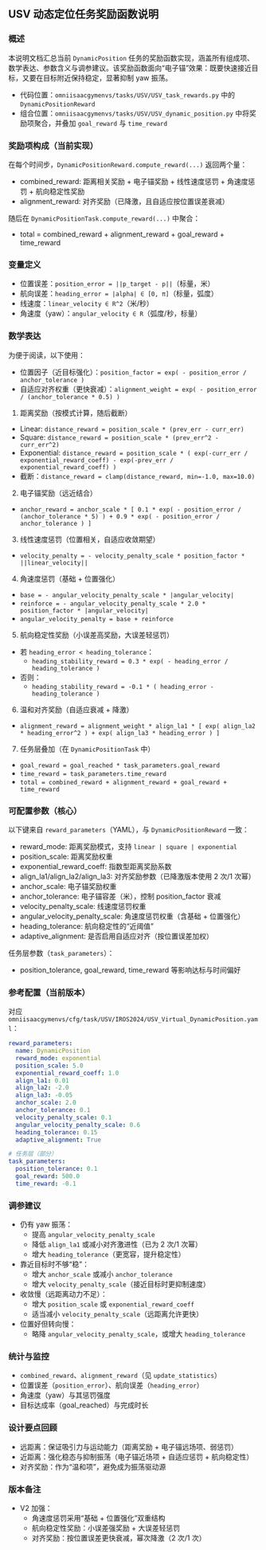## USV 动态定位任务奖励函数说明

### 概述
本说明文档汇总当前 `DynamicPosition` 任务的奖励函数实现，涵盖所有组成项、数学表达、参数含义与调参建议。该奖励函数面向“电子锚”效果：既要快速接近目标，又要在目标附近保持稳定，显著抑制 yaw 振荡。

- 代码位置：`omniisaacgymenvs/tasks/USV/USV_task_rewards.py` 中的 `DynamicPositionReward`
- 组合位置：`omniisaacgymenvs/tasks/USV/USV_dynamic_position.py` 中将奖励项聚合，并叠加 `goal_reward` 与 `time_reward`

### 奖励项构成（当前实现）
在每个时间步，`DynamicPositionReward.compute_reward(...)` 返回两个量：
- combined_reward: 距离相关奖励 + 电子锚奖励 + 线性速度惩罚 + 角速度惩罚 + 航向稳定性奖励
- alignment_reward: 对齐奖励（已降激，且自适应按位置误差衰减）

随后在 `DynamicPositionTask.compute_reward(...)` 中聚合：
- total = combined_reward + alignment_reward + goal_reward + time_reward

### 变量定义
- 位置误差：`position_error = ||p_target - p||`（标量，米）
- 航向误差：`heading_error = |alpha| ∈ [0, π]`（标量，弧度）
- 线速度：`linear_velocity ∈ R^2`（米/秒）
- 角速度（yaw）：`angular_velocity ∈ R`（弧度/秒，标量）

### 数学表达
为便于阅读，以下使用：
- 位置因子（近目标强化）：`position_factor = exp( - position_error / anchor_tolerance )`
- 自适应对齐权重（更快衰减）：`alignment_weight = exp( - position_error / (anchor_tolerance * 0.5) )`

1) 距离奖励（按模式计算，随后截断）
- Linear: `distance_reward = position_scale * (prev_err - curr_err)`
- Square: `distance_reward = position_scale * (prev_err^2 - curr_err^2)`
- Exponential: `distance_reward = position_scale * ( exp(-curr_err / exponential_reward_coeff) - exp(-prev_err / exponential_reward_coeff) )`
- 截断：`distance_reward = clamp(distance_reward, min=-1.0, max=10.0)`

2) 电子锚奖励（远近结合）
- `anchor_reward = anchor_scale * [ 0.1 * exp( - position_error / (anchor_tolerance * 5) ) + 0.9 * exp( - position_error / anchor_tolerance ) ]`

3) 线性速度惩罚（位置相关，自适应收敛期望）
- `velocity_penalty = - velocity_penalty_scale * position_factor * ||linear_velocity||`

4) 角速度惩罚（基础 + 位置强化）
- `base = - angular_velocity_penalty_scale * |angular_velocity|`
- `reinforce = - angular_velocity_penalty_scale * 2.0 * position_factor * |angular_velocity|`
- `angular_velocity_penalty = base + reinforce`

5) 航向稳定性奖励（小误差高奖励，大误差轻惩罚）
- 若 `heading_error < heading_tolerance`：
  - `heading_stability_reward = 0.3 * exp( - heading_error / heading_tolerance )`
- 否则：
  - `heading_stability_reward = -0.1 * ( heading_error - heading_tolerance )`

6) 温和对齐奖励（自适应衰减 + 降激）
- `alignment_reward = alignment_weight * align_la1 * [ exp( align_la2 * heading_error^2 ) + exp( align_la3 * heading_error ) ]`

7) 任务层叠加（在 `DynamicPositionTask` 中）
- `goal_reward = goal_reached * task_parameters.goal_reward`
- `time_reward = task_parameters.time_reward`
- `total = combined_reward + alignment_reward + goal_reward + time_reward`

### 可配置参数（核心）
以下键来自 `reward_parameters`（YAML），与 `DynamicPositionReward` 一致：
- reward_mode: 距离奖励模式，支持 `linear | square | exponential`
- position_scale: 距离奖励权重
- exponential_reward_coeff: 指数型距离奖励系数
- align_la1/align_la2/align_la3: 对齐奖励参数（已降激版本使用 2 次/1 次幂）
- anchor_scale: 电子锚奖励权重
- anchor_tolerance: 电子锚容差（米），控制 position_factor 衰减
- velocity_penalty_scale: 线速度惩罚权重
- angular_velocity_penalty_scale: 角速度惩罚权重（含基础 + 位置强化）
- heading_tolerance: 航向稳定性的“近阈值”
- adaptive_alignment: 是否启用自适应对齐（按位置误差加权）

任务层参数（`task_parameters`）：
- position_tolerance, goal_reward, time_reward 等影响达标与时间偏好

### 参考配置（当前版本）
对应 `omniisaacgymenvs/cfg/task/USV/IROS2024/USV_Virtual_DynamicPosition.yaml`：
```yaml
reward_parameters:
  name: DynamicPosition
  reward_mode: exponential
  position_scale: 5.0
  exponential_reward_coeff: 1.0
  align_la1: 0.01
  align_la2: -2.0
  align_la3: -0.05
  anchor_scale: 2.0
  anchor_tolerance: 0.1
  velocity_penalty_scale: 0.1
  angular_velocity_penalty_scale: 0.6
  heading_tolerance: 0.15
  adaptive_alignment: True

# 任务层（部分）
task_parameters:
  position_tolerance: 0.1
  goal_reward: 500.0
  time_reward: -0.1
```

### 调参建议
- 仍有 yaw 振荡：
  - 提高 `angular_velocity_penalty_scale`
  - 降低 `align_la1` 或减小对齐激进性（已为 2 次/1 次幂）
  - 增大 `heading_tolerance`（更宽容，提升稳定性）
- 靠近目标时不够“稳”：
  - 增大 `anchor_scale` 或减小 `anchor_tolerance`
  - 增大 `velocity_penalty_scale`（接近目标时更抑制速度）
- 收敛慢（远距离动力不足）：
  - 增大 `position_scale` 或 `exponential_reward_coeff`
  - 适当减小 `velocity_penalty_scale`（远距离允许更快）
- 位置好但转向慢：
  - 略降 `angular_velocity_penalty_scale`，或增大 `heading_tolerance`

### 统计与监控
- `combined_reward`、`alignment_reward`（见 `update_statistics`）
- 位置误差（`position_error`）、航向误差（`heading_error`）
- 角速度（yaw）与其惩罚强度
- 目标达成率（goal_reached）与完成时长

### 设计要点回顾
- 远距离：保证吸引力与运动能力（距离奖励 + 电子锚远场项、弱惩罚）
- 近距离：强化稳态与抑制振荡（电子锚近场项 + 自适应惩罚 + 航向稳定性）
- 对齐奖励：作为“温和项”，避免成为振荡驱动源

### 版本备注
- V2 加强：
  - 角速度惩罚采用“基础 + 位置强化”双重结构
  - 航向稳定性奖励：小误差强奖励 + 大误差轻惩罚
  - 对齐奖励：按位置误差更快衰减，幂次降激（2 次/1 次）




